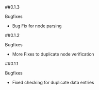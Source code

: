 ##0.1.3

Bugfixes
- Bug Fix for node parsing

##0.1.2

Bugfixes
- More Fixes to duplicate node verification

##0.1.1

Bugfixes
- Fixed checking for duplicate data entries
